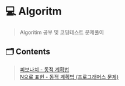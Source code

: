 
# 💻 Algoritm
> Algoritim 공부 및 코딩테스트 문제풀이

## 🗂 Contents
> [피보나치 - 동적 계획법](./01_N으로표법_DynamicProgramming)  
> [N으로 표현 - 동적 계획법 (프로그래머스 문제)](./01_N으로표현_DynamicProgramming)  


